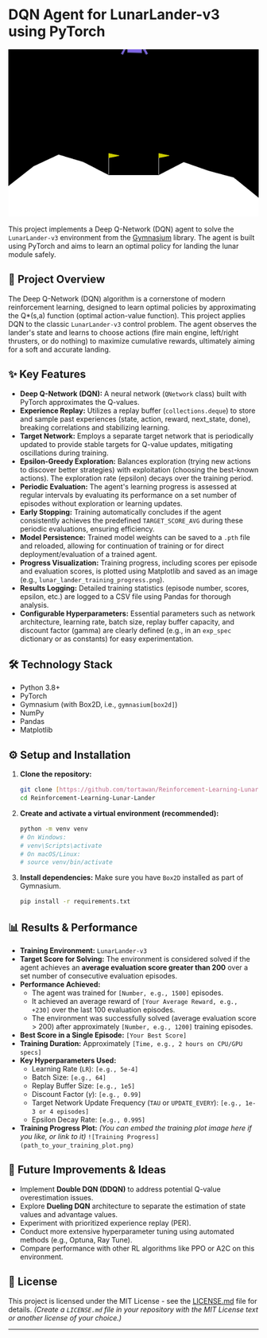 # DQN Agent for LunarLander-v3 using PyTorch

![](/images/LunarLander.gif)


This project implements a Deep Q-Network (DQN) agent to solve the `LunarLander-v3` environment from the [Gymnasium](https://gymnasium.farama.org/) library. The agent is built using PyTorch and aims to learn an optimal policy for landing the lunar module safely.

## 🎯 Project Overview

The Deep Q-Network (DQN) algorithm is a cornerstone of modern reinforcement learning, designed to learn optimal policies by approximating the Q*(s,a) function (optimal action-value function). This project applies DQN to the classic `LunarLander-v3` control problem. The agent observes the lander's state and learns to choose actions (fire main engine, left/right thrusters, or do nothing) to maximize cumulative rewards, ultimately aiming for a soft and accurate landing.

## ✨ Key Features

* **Deep Q-Network (DQN):** A neural network (`QNetwork` class) built with PyTorch approximates the Q-values.
* **Experience Replay:** Utilizes a replay buffer (`collections.deque`) to store and sample past experiences (state, action, reward, next_state, done), breaking correlations and stabilizing learning.
* **Target Network:** Employs a separate target network that is periodically updated to provide stable targets for Q-value updates, mitigating oscillations during training.
* **Epsilon-Greedy Exploration:** Balances exploration (trying new actions to discover better strategies) with exploitation (choosing the best-known actions). The exploration rate (epsilon) decays over the training period.
* **Periodic Evaluation:** The agent's learning progress is assessed at regular intervals by evaluating its performance on a set number of episodes without exploration or learning updates.
* **Early Stopping:** Training automatically concludes if the agent consistently achieves the predefined `TARGET_SCORE_AVG` during these periodic evaluations, ensuring efficiency.
* **Model Persistence:** Trained model weights can be saved to a `.pth` file and reloaded, allowing for continuation of training or for direct deployment/evaluation of a trained agent.
* **Progress Visualization:** Training progress, including scores per episode and evaluation scores, is plotted using Matplotlib and saved as an image (e.g., `lunar_lander_training_progress.png`).
* **Results Logging:** Detailed training statistics (episode number, scores, epsilon, etc.) are logged to a CSV file using Pandas for thorough analysis.
* **Configurable Hyperparameters:** Essential parameters such as network architecture, learning rate, batch size, replay buffer capacity, and discount factor (gamma) are clearly defined (e.g., in an `exp_spec` dictionary or as constants) for easy experimentation.

## 🛠️ Technology Stack

* Python 3.8+
* PyTorch
* Gymnasium (with Box2D, i.e., `gymnasium[box2d]`)
* NumPy
* Pandas
* Matplotlib

## ⚙️ Setup and Installation

1.  **Clone the repository:**
    ```bash
    git clone [https://github.com/tortawan/Reinforcement-Learning-Lunar-Lander.git](https://github.com/tortawan/Reinforcement-Learning-Lunar-Lander.git)
    cd Reinforcement-Learning-Lunar-Lander
    ```

2.  **Create and activate a virtual environment (recommended):**
    ```bash
    python -m venv venv
    # On Windows:
    # venv\Scripts\activate
    # On macOS/Linux:
    # source venv/bin/activate
    ```

3.  **Install dependencies:**
    Make sure you have `Box2D` installed as part of Gymnasium.
    ```bash
    pip install -r requirements.txt
    ```
    



## 📊 Results & Performance



* **Training Environment:** `LunarLander-v3`
* **Target Score for Solving:** The environment is considered solved if the agent achieves an **average evaluation score greater than 200** over a set number of consecutive evaluation episodes.
* **Performance Achieved:**
    * The agent was trained for `[Number, e.g., 1500]` episodes.
    * It achieved an average reward of `[Your Average Reward, e.g., +230]` over the last 100 evaluation episodes.
    * The environment was successfully solved (average evaluation score > 200) after approximately `[Number, e.g., 1200]` training episodes.
* **Best Score in a Single Episode:** `[Your Best Score]`
* **Training Duration:** Approximately `[Time, e.g., 2 hours on CPU/GPU specs]`
* **Key Hyperparameters Used:**
    * Learning Rate (`LR`): `[e.g., 5e-4]`
    * Batch Size: `[e.g., 64]`
    * Replay Buffer Size: `[e.g., 1e5]`
    * Discount Factor ($\gamma$): `[e.g., 0.99]`
    * Target Network Update Frequency (`TAU` or `UPDATE_EVERY`): `[e.g., 1e-3 or 4 episodes]`
    * Epsilon Decay Rate: `[e.g., 0.995]`
* **Training Progress Plot:**
    *(You can embed the training plot image here if you like, or link to it)*
    `![Training Progress](path_to_your_training_plot.png)`

## 🔮 Future Improvements & Ideas

* Implement **Double DQN (DDQN)** to address potential Q-value overestimation issues.
* Explore **Dueling DQN** architecture to separate the estimation of state values and advantage values.
* Experiment with prioritized experience replay (PER).
* Conduct more extensive hyperparameter tuning using automated methods (e.g., Optuna, Ray Tune).
* Compare performance with other RL algorithms like PPO or A2C on this environment.

## 📄 License

This project is licensed under the MIT License - see the [LICENSE.md](LICENSE.md) file for details.
*(Create a `LICENSE.md` file in your repository with the MIT License text or another license of your choice.)*

---
